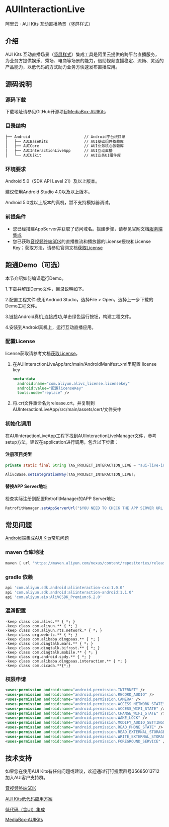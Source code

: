 # AUIInteractionLive
阿里云 · AUI Kits 互动直播场景（竖屏样式）

## 介绍
AUI Kits 互动直播场景（[竖屏样式](https://help.aliyun.com/document_detail/2401430.html)）集成工具是阿里云提供的跨平台直播服务，为业务方提供娱乐、秀场、电商等场景的能力，借助视频直播稳定、流畅、灵活的产品能力，以低代码的方式助力业务方快速发布直播应用。


## 源码说明

### 源码下载
下载地址请参见GitHub开源项目[MediaBox-AUIKits](https://github.com/MediaBox-AUIKits/AUIInteractionLive)


### 目录结构

```html
├── Android                        // Android平台根目录
│   ├── AUIBaseKits                // AUI基础组件依赖库
│   ├── AUICore                    // AUI业务核心依赖库
│   ├── AUIInteractionLiveApp      // AUI互动直播
│   └── AUIUikit                   // AUI业务UI组件库
```

### 环境要求
Android 5.0（SDK API Level 21）及以上版本。

建议使用Android Studio 4.0以及以上版本。

Android 5.0或以上版本的真机，暂不支持模拟器调试。

### 前提条件
* 您已经搭建AppServer并获取了访问域名。搭建步骤，请参见官网文档[服务端集成](https://help.aliyun.com/document_detail/2401417.html)
* 您已获取[音视频终端SDK](https://help.aliyun.com/product/261167.html)的直播推流和播放器的License授权和License Key；获取方法，请参见官网文档[获取License](https://help.aliyun.com/document_detail/2391512.html)

## 跑通Demo（可选）
本节介绍如何编译运行Demo。

1.下载并解压Demo文件，目录说明如下。

2.配置工程文件:使用Android Studio，选择File > Open，选择上一步下载的Demo工程文件。

3.链接Android真机,连接成功,单击绿色运行按钮，构建工程文件。

4.安装到Android真机上，运行互动直播应用。

### 配置License
license获取请参考文档[获取License](https://help.aliyun.com/document_detail/2391512.html)。

1. 在AUIInteractionLiveApp/src/main/AndroidManifest.xml里配置 license key

   ```xml
   <meta-data
     android:name="com.aliyun.alivc_license.licensekey"
     android:value="配置licenseKey"
     tools:node="replace" />
   ```

1. 将.crt文件重命名为release.crt，并复制到AUInteractionLiveApp/src/main/assets/cert/文件夹中
### 初始化调用

在AUIInteractionLiveApp工程下找到AUIInteractionLiveManager文件，参考setup方法，建议在application进行调用，包含以下步骤：

#### 注册项目类型

```java
private static final String TAG_PROJECT_INTERACTION_LIVE = "aui-live-interaction";

AlivcBase.setIntegrationWay(TAG_PROJECT_INTERACTION_LIVE);
```

#### 替换APP Server地址

检查实际注册到配置RetrofitManager的APP Server地址

```java
RetrofitManager.setAppServerUrl("$YOU NEED TO CHECK THE APP SERVER URL HERE$");
```

## 常见问题
[Android端集成AUI Kits常见问题](https://help.aliyun.com/document_detail/2401413.html)

### maven 仓库地址
```groovy
maven { url 'https://maven.aliyun.com/nexus/content/repositories/releases' }
```

### gradle 依赖
```groovy
api 'com.aliyun.sdk.android:aliinteraction-cxx:1.0.0'
api 'com.aliyun.sdk.android:aliinteraction-android:1.1.0'
api 'com.aliyun.aio:AliVCSDK_Premium:6.2.0'
```

### 混淆配置
```text
-keep class com.alivc.** { *; }
-keep class com.aliyun.** { *; }
-keep class com.aliyun.rts.network.* { *; }
-keep class org.webrtc.** { *; }
-keep class com.alibaba.dingpaas.** { *; }
-keep class com.dingtalk.mars.** { *; }
-keep class com.dingtalk.bifrost.** { *; }
-keep class com.dingtalk.mobile.** { *; }
-keep class org.android.spdy.** { *; }
-keep class com.alibaba.dingpaas.interaction.** { *; }
-keep class com.cicada.**{*;}
```

### 权限申请
```xml
<uses-permission android:name="android.permission.INTERNET" />
<uses-permission android:name="android.permission.RECORD_AUDIO" />
<uses-permission android:name="android.permission.CAMERA" />
<uses-permission android:name="android.permission.ACCESS_NETWORK_STATE" />
<uses-permission android:name="android.permission.ACCESS_WIFI_STATE" />
<uses-permission android:name="android.permission.CHANGE_WIFI_STATE" />
<uses-permission android:name="android.permission.WAKE_LOCK" />
<uses-permission android:name="android.permission.MODIFY_AUDIO_SETTINGS" />
<uses-permission android:name="android.permission.READ_PHONE_STATE" />
<uses-permission android:name="android.permission.READ_EXTERNAL_STORAGE" />
<uses-permission android:name="android.permission.WRITE_EXTERNAL_STORAGE" />
<uses-permission android:name="android.permission.FOREGROUND_SERVICE" />
```

## 技术支持

如果您在使用AUI Kits有任何问题或建议，欢迎通过钉钉搜索群号35685013712加入AUI客户支持群。

[音视频终端SDK](https://help.aliyun.com/product/261167.html)

[AUI Kits低代码应用方案](https://help.aliyun.com/document_detail/2391314.html)

[低代码（含UI）集成](https://help.aliyun.com/zh/live/user-guide/integrate-aui-kits/)

[MediaBox-AUIKits](https://github.com/orgs/MediaBox-AUIKits/repositories)


